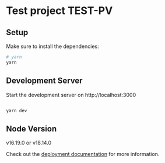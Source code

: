# Test project TEST-PV

## Setup

Make sure to install the dependencies:

```bash
# yarn
yarn

```

## Development Server

Start the development server on http://localhost:3000

```bash

yarn dev

```

## Node Version

v16.19.0 or v18.14.0

Check out the [deployment documentation](https://nuxt.com/docs/getting-started/deployment) for more information.
